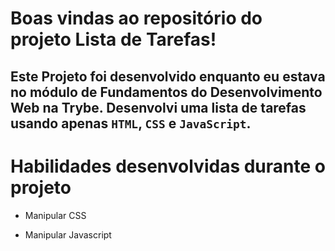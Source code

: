 # Boas vindas ao repositório do projeto Lista de Tarefas!

Este Projeto foi desenvolvido enquanto eu estava no módulo de Fundamentos do Desenvolvimento Web na Trybe.
Desenvolvi uma lista de tarefas usando apenas `HTML`, `CSS` e `JavaScript`.
---

# Habilidades desenvolvidas durante o projeto

- Manipular CSS

- Manipular Javascript

